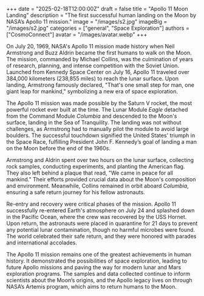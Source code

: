 +++
date = "2025-02-18T12:00:00Z"
draft = false
title = "Apollo 11 Moon Landing"
description = "The first successful human landing on the Moon by NASA’s Apollo 11 mission."
image = "/images/s2.jpg"
imageBig = "/images/s2.jpg"
categories = ["general", "Space Exploration"]
authors = ["CosmoConnect"]
avatar = "/images/avatar.webp"
+++

On July 20, 1969, NASA's Apollo 11 mission made history when Neil Armstrong and Buzz Aldrin became the first humans to walk on the Moon. The mission, commanded by Michael Collins, was the culmination of years of research, planning, and intense competition with the Soviet Union. Launched from Kennedy Space Center on July 16, Apollo 11 traveled over 384,000 kilometers (238,855 miles) to reach the lunar surface. Upon landing, Armstrong famously declared, "That's one small step for man, one giant leap for mankind," symbolizing a new era of space exploration.

The Apollo 11 mission was made possible by the Saturn V rocket, the most powerful rocket ever built at the time. The Lunar Module *Eagle* detached from the Command Module *Columbia* and descended to the Moon's surface, landing in the Sea of Tranquility. The landing was not without challenges, as Armstrong had to manually pilot the module to avoid large boulders. The successful touchdown signified the United States' triumph in the Space Race, fulfilling President John F. Kennedy’s goal of landing a man on the Moon before the end of the 1960s.

Armstrong and Aldrin spent over two hours on the lunar surface, collecting rock samples, conducting experiments, and planting the American flag. They also left behind a plaque that read, "We came in peace for all mankind." Their efforts provided crucial data about the Moon's composition and environment. Meanwhile, Collins remained in orbit aboard *Columbia*, ensuring a safe return journey for his fellow astronauts.

Re-entry and recovery were critical phases of the mission. Apollo 11 successfully re-entered Earth's atmosphere on July 24 and splashed down in the Pacific Ocean, where the crew was recovered by the USS Hornet. Upon return, the astronauts were placed in quarantine for 21 days to prevent any potential lunar contamination, though no harmful microbes were found. The world celebrated their safe return, and they were honored with parades and international accolades.

The Apollo 11 mission remains one of the greatest achievements in human history. It demonstrated the possibilities of space exploration, leading to future Apollo missions and paving the way for modern lunar and Mars exploration programs. The samples and data collected continue to inform scientists about the Moon’s origins, and the Apollo legacy lives on through NASA’s Artemis program, which aims to return humans to the Moon.
